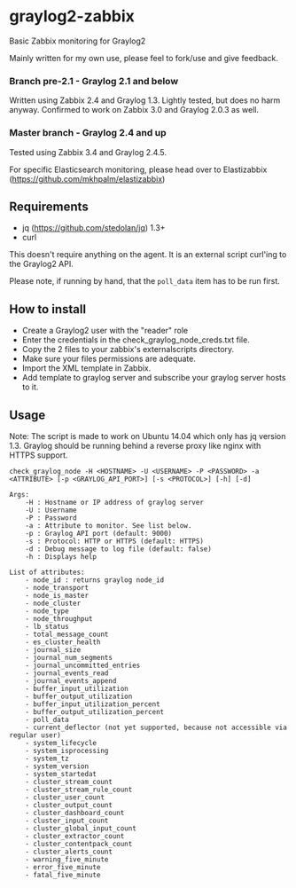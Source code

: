 # graylog2-zabbix
Basic Zabbix monitoring for Graylog2

Mainly written for my own use, please feel to fork/use and give feedback.

### Branch pre-2.1 - Graylog 2.1 and below

Written using Zabbix 2.4 and Graylog 1.3. Lightly tested, but does no harm anyway.
Confirmed to work on Zabbix 3.0 and Graylog 2.0.3 as well.

### Master branch - Graylog 2.4 and up

Tested using Zabbix 3.4 and Graylog 2.4.5.

For specific Elasticsearch monitoring, please head over to Elastizabbix (https://github.com/mkhpalm/elastizabbix)

## Requirements
  * jq (https://github.com/stedolan/jq) 1.3+
  * curl

This doesn't require anything on the agent. It is an external script curl'ing to the Graylog2 API.

Please note, if running by hand, that the `poll_data` item has to be run first.

## How to install
  * Create a Graylog2 user with the "reader" role
  * Enter the credentials in the check_graylog_node_creds.txt file.
  * Copy the 2 files to your zabbix's externalscripts directory.
  * Make sure your files permissions are adequate.
  * Import the XML template in Zabbix.
  * Add template to graylog server and subscribe your graylog server hosts to it.

## Usage

Note: The script is made to work on Ubuntu 14.04 which only has jq version 1.3. Graylog should be running behind a reverse proxy like nginx with HTTPS support.

```
check_graylog_node -H <HOSTNAME> -U <USERNAME> -P <PASSWORD> -a <ATTRIBUTE> [-p <GRAYLOG_API_PORT>] [-s <PROTOCOL>] [-h] [-d]

Args:
    -H : Hostname or IP address of graylog server
    -U : Username
    -P : Password
    -a : Attribute to monitor. See list below.
    -p : Graylog API port (default: 9000)
    -s : Protocol: HTTP or HTTPS (default: HTTPS)
    -d : Debug message to log file (default: false)
    -h : Displays help

List of attributes:
    - node_id : returns graylog node_id
    - node_transport
    - node_is_master
    - node_cluster
    - node_type
    - node_throughput
    - lb_status
    - total_message_count
    - es_cluster_health
    - journal_size
    - journal_num_segments
    - journal_uncommitted_entries
    - journal_events_read
    - journal_events_append
    - buffer_input_utilization
    - buffer_output_utilization
    - buffer_input_utilization_percent
    - buffer_output_utilization_percent
    - poll_data
    - current_deflector (not yet supported, because not accessible via regular user)
    - system_lifecycle
    - system_isprocessing
    - system_tz
    - system_version
    - system_startedat
    - cluster_stream_count
    - cluster_stream_rule_count
    - cluster_user_count
    - cluster_output_count
    - cluster_dashboard_count
    - cluster_input_count
    - cluster_global_input_count
    - cluster_extractor_count
    - cluster_contentpack_count
    - cluster_alerts_count
    - warning_five_minute
    - error_five_minute
    - fatal_five_minute
```
